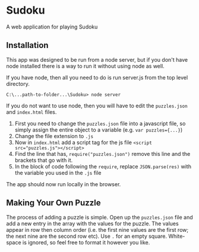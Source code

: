 # Sudoku
A web application for playing Sudoku
## Installation
This app was designed to be run from a node server, but if you don't have node installed there is a way to run it without using node as well.

If you have node, then all you need to do is run server.js from the top level directory.

```C:\...path-to-folder...\Sudoku> node server```

If you do not want to use node, then you will have to edit the `puzzles.json` and `index.html` files. 
1.  First you need to change the `puzzles.json` file into a javascript file, so simply assign the entire object to a variable (e.g. `var puzzles={...}`) 
2. Change the file extension to `.js`
3. Now in `index.html` add a script tag for the js file
`<script src="puzzles.js"></script>`
4. Find the line that has,
`require("puzzles.json")`
remove this line and the brackets that go with it.
5. In the block of code following the `require`, replace `JSON.parse(res)` with the variable you used in the `.js` file

The app should now run locally in the browser.

## Making Your Own Puzzle
The process of adding a puzzle is simple. Open up the `puzzles.json` file and add a new entry in the array with the values for the puzzle. The values appear in row then column order (i.e. the first nine values are the first row; the next nine are the second row etc). Use `.` for an empty square. White-space is ignored, so feel free to format it however you like. 
